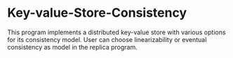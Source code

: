 # Key-value-Store-Consistency
This program implements a distributed key-value store with various options for its consistency model. User can choose linearizability or eventual consistency as model in the replica program.
